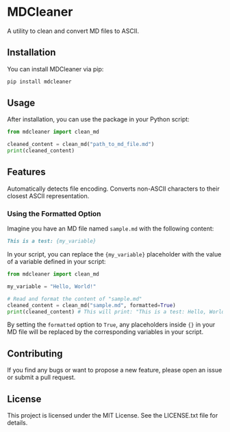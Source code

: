 # MDCleaner

A utility to clean and convert MD files to ASCII.

## Installation

You can install MDCleaner via pip:

```python
pip install mdcleaner
```

## Usage

After installation, you can use the package in your Python script:

```python
from mdcleaner import clean_md

cleaned_content = clean_md("path_to_md_file.md")
print(cleaned_content)
```

## Features
Automatically detects file encoding.
Converts non-ASCII characters to their closest ASCII representation.

### Using the Formatted Option
Imagine you have an MD file named `sample.md` with the following content:
```markdown
This is a test: {my_variable}
```
In your script, you can replace the `{my_variable}` placeholder with the value of a variable defined in your script:

```python
from mdcleaner import clean_md

my_variable = "Hello, World!"

# Read and format the content of "sample.md"
cleaned_content = clean_md("sample.md", formatted=True)
print(cleaned_content) # This will print: "This is a test: Hello, World!"
```
By setting the `formatted` option to `True`, any placeholders inside `{}` in your MD file will be replaced by the corresponding variables in your script.

## Contributing
If you find any bugs or want to propose a new feature, please open an issue or submit a pull request.

## License
This project is licensed under the MIT License. See the LICENSE.txt file for details.